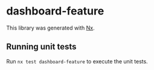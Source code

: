 # dashboard-feature

This library was generated with [Nx](https://nx.dev).

## Running unit tests

Run `nx test dashboard-feature` to execute the unit tests.
